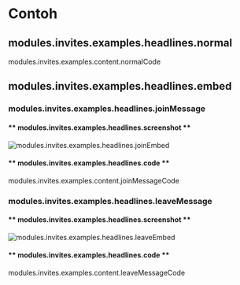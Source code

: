 # Contoh

## modules.invites.examples.headlines.normal

modules.invites.examples.content.normalCode

## modules.invites.examples.headlines.embed

### modules.invites.examples.headlines.joinMessage

<!-- tabs:start -->

#### ** modules.invites.examples.headlines.screenshot **

![modules.invites.examples.headlines.joinEmbed](../../../assets/invite-manager-join-message-premium.png)

#### ** modules.invites.examples.headlines.code **

modules.invites.examples.content.joinMessageCode

<!-- tabs:end -->

### modules.invites.examples.headlines.leaveMessage

<!-- tabs:start -->

#### ** modules.invites.examples.headlines.screenshot **

![modules.invites.examples.headlines.leaveEmbed](../../../assets/invite-manager-leave-message-premium.png)

#### ** modules.invites.examples.headlines.code **

modules.invites.examples.content.leaveMessageCode

<!-- tabs:end -->
